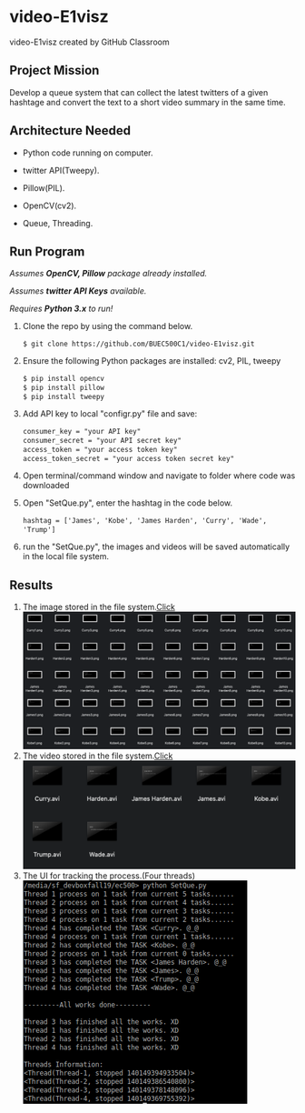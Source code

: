 # video-E1visz
video-E1visz created by GitHub Classroom
## Project Mission
Develop a queue system that can collect the latest twitters of a given hashtage and convert the text to a short video summary in the same time.
## Architecture Needed

* Python code running on computer.    

* twitter API(Tweepy).  

* Pillow(PIL).  

* OpenCV(cv2).  

* Queue, Threading.  

## Run Program
*Assumes __OpenCV, Pillow__ package already installed.*

*Assumes __twitter API Keys__ available.*

*Requires __Python 3.x__ to run!*

1. Clone the repo by using the command below.
   ```
   $ git clone https://github.com/BUEC500C1/video-E1visz.git
   ```

2. Ensure the following Python packages are installed: cv2, PIL, tweepy
   ```
   $ pip install opencv  
   $ pip install pillow
   $ pip install tweepy
   ```
3. Add API key to local "configr.py" file and save:  
   ```
   consumer_key = "your API key"
   consumer_secret = "your API secret key"
   access_token = "your access token key"
   access_token_secret = "your access token secret key"
   ```
4. Open terminal/command window and navigate to folder where code was downloaded

5. Open "SetQue.py", enter the hashtag in the code below.
   ```
   hashtag = ['James', 'Kobe', 'James Harden', 'Curry', 'Wade', 'Trump']
   ```
6. run the "SetQue.py", the images and videos will be saved automatically in the local file system.


## Results

1. The image stored in the file system.[Click](https://github.com/BUEC500C1/video-E1visz/tree/master/img)  
   <img src="img/Img result.png">
2. The video stored in the file system.[Click](https://github.com/BUEC500C1/video-E1visz/tree/master/Video)  
   <img src="img/Video result.png">
3. The UI for tracking the process.(Four threads)  
   <img src="img/Interface.png">


